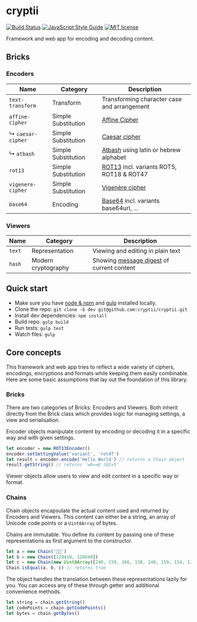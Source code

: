 # cryptii

[![Build Status](https://travis-ci.org/cryptii/cryptii.svg?branch=dev)](https://travis-ci.org/cryptii/cryptii)
[![JavaScript Style Guide](https://img.shields.io/badge/code_style-standard-brightgreen.svg)](https://standardjs.com)
[![MIT license](https://img.shields.io/badge/license-MIT-blue.svg)](LICENSE.md)

Framework and web app for encoding and decoding content.

## Bricks

### Encoders

| Name | Category | Description |
| ---- | -------- | ----------- |
| `text-transform` | Transform | Transforming character case and arrangement |
| `affine-cipher` | Simple Substitution | [Affine Cipher](https://en.wikipedia.org/wiki/Affine_cipher) |
| ↳ `caesar-cipher` | Simple Substitution | [Caesar cipher](https://en.wikipedia.org/wiki/Caesar_cipher) |
| ↳ `atbash` | Simple Substitution | [Atbash](https://en.wikipedia.org/wiki/Atbash) using latin or hebrew alphabet |
| `rot13` | Simple Substitution | [ROT13](https://en.wikipedia.org/wiki/ROT13) incl. variants ROT5, ROT18 & ROT47 |
| `vigenere-cipher` | Simple Substitution | [Vigenère cipher](https://en.wikipedia.org/wiki/Vigen%C3%A8re_cipher) |
| `base64` | Encoding | [Base64](https://en.wikipedia.org/wiki/Base64) incl. variants base64url, … |

### Viewers

| Name | Category | Description |
| ---- | -------- | ----------- |
| `text` | Representation | Viewing and editing in plain text |
| `hash` | Modern cryptography | Showing [message digest](https://en.wikipedia.org/wiki/Cryptographic_hash_function) of current content |

## Quick start

- Make sure you have [node & npm](https://nodejs.org/) and [gulp](http://gulpjs.com/) installed locally.
- Clone the repo: `git clone -b dev git@github.com:cryptii/cryptii.git`
- Install dev dependencies: `npm install`
- Build repo: `gulp build`
- Run tests: `gulp test`
- Watch files: `gulp`

## Core concepts

This framework and web app tries to reflect a wide variety of ciphers, encodings, encryptions and formats while keeping them easily combinable. Here are some basic assumptions that lay out the foundation of this library.

### Bricks

There are two categories of Bricks: Encoders and Viewers. Both inherit directly from the Brick class which provides logic for managing settings, a view and serialisation.

Encoder objects manipulate content by encoding or decoding it in a specific way and with given settings.

```javascript
let encoder = new ROT13Encoder()
encoder.setSettingValue('variant', 'rot47')
let result = encoder.encode('Hello World') // returns a Chain object
result.getString() // returns 'w6==@ (@C=5'
```

Viewer objects allow users to view and edit content in a specific way or format.

### Chains

Chain objects encapsulate the actual content used and returned by Encoders and Viewers. This content can either be a string, an array of Unicode code points or a `Uint8Array` of bytes.

Chains are immutable. You define its content by passing one of these representations as first argument to the constructor.

```javascript
let a = new Chain('🦊🚀')
let b = new Chain([129418, 128640])
let c = new Chain(new Uint8Array([240, 159, 166, 138, 240, 159, 154, 128]))
Chain.isEqual(a, b, c) // returns true
```

The object handles the translation between these representations lazily for you. You can access any of these through getter and additional convenience methods.

```javascript
let string = chain.getString()
let codePoints = chain.getCodePoints()
let bytes = chain.getBytes()
```
